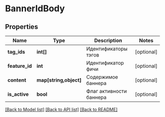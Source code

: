 # BannerIdBody

## Properties
Name | Type | Description | Notes
------------ | ------------- | ------------- | -------------
**tag_ids** | **int[]** | Идентификаторы тэгов | [optional] 
**feature_id** | **int** | Идентификатор фичи | [optional] 
**content** | **map[string,object]** | Содержимое баннера | [optional] 
**is_active** | **bool** | Флаг активности баннера | [optional] 

[[Back to Model list]](../../README.md#documentation-for-models) [[Back to API list]](../../README.md#documentation-for-api-endpoints) [[Back to README]](../../README.md)


